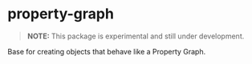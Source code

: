# property-graph

> **NOTE:** This package is experimental and still under development.

Base for creating objects that behave like a Property Graph.
